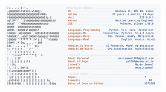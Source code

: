 <picture>
  <source srcset="https://raw.githubusercontent.com/mmazinjameel/mmazinjameel/main/dark_mode.svg?v=1748427127" media="(prefers-color-scheme: dark)">
  <img src="https://raw.githubusercontent.com/mmazinjameel/mmazinjameel/main/light_mode.svg?v=1748427127">
</picture>
